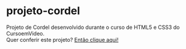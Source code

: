 # projeto-cordel
 Projeto de Cordel desenvolvido durante o curso de HTML5 e CSS3 do CursoemVideo.  
 Quer conferir este projeto? <a href="https://o-patrick.github.io/projeto-cordel/" target="_blank">Então clique aqui!</a>
